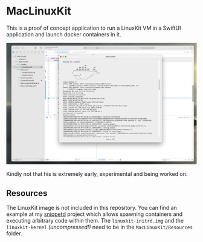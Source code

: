 # MacLinuxKit

This is a proof of concept application to run a LinuxKit VM in a SwiftUI application and launch docker containers in it.

![LinuxKit VM running in a SwiftUI app](Doc/linuxkit.jpg)

Kindly not that his is extremely early, experimental and being worked on.

## Resources

The LinuxKit image is not included in this repository. You can find an example at my [snippetd](https://github.com/jankammerath/snippetd) project which allows spawning containers and executing arbitrary code within them. The `linuxkit-initrd.img` and the `linuxkit-kernel` _(uncompressed!)_ need to be in the `MacLinuxKit/Resources` folder.

